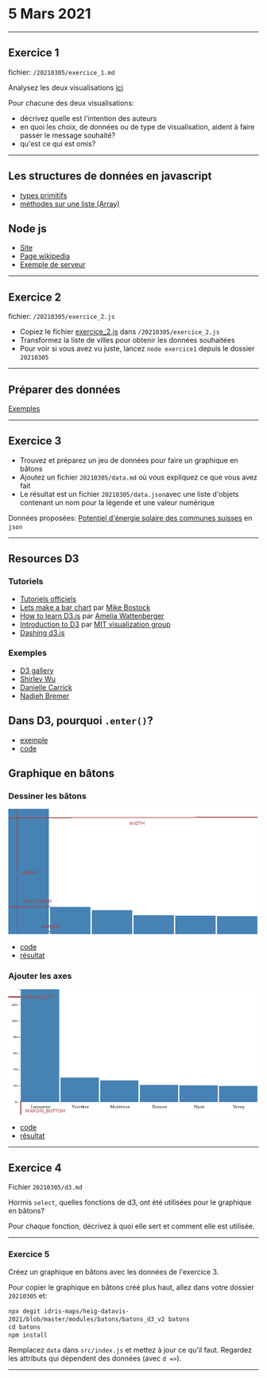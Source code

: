 # 5 Mars 2021

---

## Exercice 1

fichier: `/20210305/exercice_1.md`

Analysez les deux visualisations [ici](exercice_1.md)

Pour chacune des deux visualisations:

- décrivez quelle est l'intention des auteurs
- en quoi les choix, de données ou de type de visualisation, aident à faire passer le message souhaité?
- qu'est ce qui est omis?

---

## Les structures de données en javascript

* [types primitifs](https://observablehq.com/@idris-maps/structure-de-donnees-javascript)
* [méthodes sur une liste (Array)](https://observablehq.com/@idris-maps/methodes-sur-une-liste-array)

## Node js

* [Site](https://nodejs.org)
* [Page wikipedia](https://fr.wikipedia.org/wiki/Node.js)
* [Exemple de serveur](server.js)

---

## Exercice 2

fichier: `/20210305/exercice_2.js`

* Copiez le fichier [exercice_2.js](https://raw.githubusercontent.com/idris-maps/heig-datavis-2021/master/20210305/exercice_2.js) dans `/20210305/exercice_2.js`
* Transformez la liste de villes pour obtenir les données souhaitées
* Pour voir si vous avez vu juste, lancez `node exercice1` depuis le dossier `20210305`

---

## Préparer des données

[Exemples](https://github.com/idris-maps/heig-datavis-2021/blob/master/modules/preparer_des_donnees/readme.md)

---

## Exercice 3

* Trouvez et préparez un jeu de données pour faire un graphique en bâtons
* Ajoutez un fichier `20210305/data.md` où vous expliquez ce que vous avez fait
* Le résultat est un fichier `20210305/data.json`avec une liste d'objets contenant un nom pour la légende et une valeur numérique


Données proposées: [Potentiel d'énergie solaire des communes suisses](http://www.uvek-gis.admin.ch/BFE/ogd/52/Solarenergiepotenziale_Gemeinden_Daecher_und_Fassaden.json) en `json`

---

## Resources D3

### Tutoriels

* [Tutoriels officiels](https://github.com/d3/d3/wiki/Tutorials)
* [Lets make a bar chart](https://observablehq.com/@d3/lets-make-a-bar-chart) par [Mike Bostock](https://observablehq.com/@mbostock)
* [How to learn D3.js](https://wattenberger.com/blog/d3) par [Amelia Wattenberger](https://wattenberger.com/)
* [Introduction to D3](https://observablehq.com/@mitvis/introduction-to-d3) par [MIT visualization group](http://vis.csail.mit.edu/)
* [Dashing d3.js](https://www.dashingd3js.com/d3-tutorial/d3-js-first-steps)

### Exemples

* [D3 gallery](https://observablehq.com/@d3/gallery)
* [Shirley Wu](https://sxywu.com/)
* [Danielle Carrick](http://daniellecarrick.com/)
* [Nadieh Bremer](https://www.visualcinnamon.com/)


## Dans D3, pourquoi `.enter()`?

* [exemple](http://heig-datavis-2021.surge.sh/enter_update_exit)
* [code](https://github.com/idris-maps/heig-datavis-2021/tree/master/modules/enter_update_exit)

## Graphique en bâtons

### Dessiner les bâtons

![Dimension](https://raw.githubusercontent.com/idris-maps/heig-datavis-2020/master/modules/graphique_batons_1/dimensions_batons.png)

* [code](https://github.com/idris-maps/heig-datavis-2021/blob/master/modules/batons/batons_d3_v1/src/index.js)
* [résultat](http://heig-datavis-2021.surge.sh/batons/d3_v1)

### Ajouter les axes

![Place pour les axes](https://raw.githubusercontent.com/idris-maps/heig-datavis-2020/master/modules/graphique_batons_2/dimensions.png)

* [code](https://github.com/idris-maps/heig-datavis-2021/blob/master/modules/batons/batons_d3_v2/src/index.js)
* [résultat](http://heig-datavis-2021.surge.sh/batons/d3_v2)

---

## Exercice 4

Fichier `20210305/d3.md`

Hormis `select`, quelles fonctions de d3, ont été utilisées pour le graphique en bâtons?

Pour chaque fonction, décrivez à quoi elle sert et comment elle est utilisée.

---

### Exercice 5

Créez un graphique en bâtons avec les données de l'exercice 3.

Pour copier le graphique en bâtons créé plus haut, allez dans votre dossier `20210305` et:

```
npx degit idris-maps/heig-datavis-2021/blob/master/modules/batons/batons_d3_v2 batons
cd batons
npm install
```

Remplacez `data` dans `src/index.js` et mettez à jour ce qu'il faut. Regardez les attributs qui dépendent des données (avec `d =>`).

---
